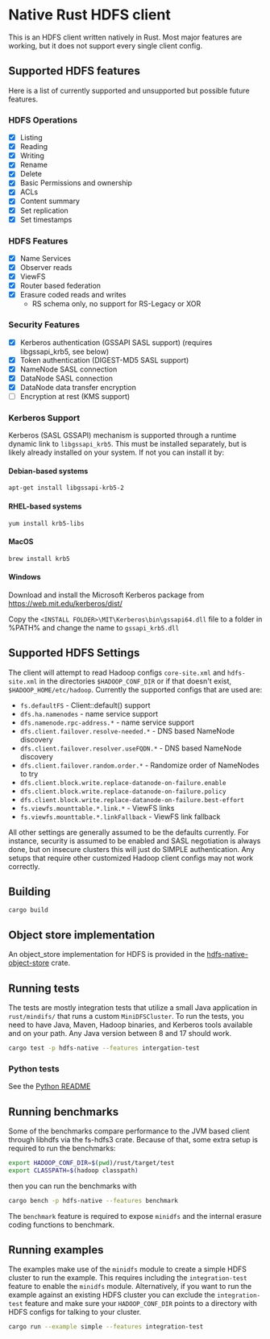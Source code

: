 # Native Rust HDFS client
This is an HDFS client written natively in Rust. Most major features are working, but it does not support every single client config.

## Supported HDFS features
Here is a list of currently supported and unsupported but possible future features.

### HDFS Operations
- [x] Listing
- [x] Reading
- [x] Writing
- [x] Rename
- [x] Delete
- [x] Basic Permissions and ownership
- [x] ACLs
- [x] Content summary
- [x] Set replication
- [x] Set timestamps

### HDFS Features
- [x] Name Services
- [x] Observer reads
- [x] ViewFS
- [x] Router based federation
- [x] Erasure coded reads and writes
    - RS schema only, no support for RS-Legacy or XOR

### Security Features
- [x] Kerberos authentication (GSSAPI SASL support) (requires libgssapi_krb5, see below)
- [x] Token authentication (DIGEST-MD5 SASL support)
- [x] NameNode SASL connection
- [x] DataNode SASL connection
- [x] DataNode data transfer encryption
- [ ] Encryption at rest (KMS support)

### Kerberos Support
Kerberos (SASL GSSAPI) mechanism is supported through a runtime dynamic link to `libgssapi_krb5`. This must be installed separately, but is likely already installed on your system. If not you can install it by:

#### Debian-based systems
```bash
apt-get install libgssapi-krb5-2
```

#### RHEL-based systems
```bash
yum install krb5-libs
```

#### MacOS
```bash
brew install krb5
```

#### Windows
Download and install the Microsoft Kerberos package from https://web.mit.edu/kerberos/dist/

Copy the `<INSTALL FOLDER>\MIT\Kerberos\bin\gssapi64.dll` file to a folder in %PATH% and change the name to `gssapi_krb5.dll`

## Supported HDFS Settings
The client will attempt to read Hadoop configs `core-site.xml` and `hdfs-site.xml` in the directories `$HADOOP_CONF_DIR` or if that doesn't exist, `$HADOOP_HOME/etc/hadoop`. Currently the supported configs that are used are:
- `fs.defaultFS` - Client::default() support
- `dfs.ha.namenodes` - name service support
- `dfs.namenode.rpc-address.*` - name service support
- `dfs.client.failover.resolve-needed.*` - DNS based NameNode discovery
- `dfs.client.failover.resolver.useFQDN.*` - DNS based NameNode discovery
- `dfs.client.failover.random.order.*` - Randomize order of NameNodes to try
- `dfs.client.block.write.replace-datanode-on-failure.enable`
- `dfs.client.block.write.replace-datanode-on-failure.policy`
- `dfs.client.block.write.replace-datanode-on-failure.best-effort`
- `fs.viewfs.mounttable.*.link.*` - ViewFS links
- `fs.viewfs.mounttable.*.linkFallback` - ViewFS link fallback

All other settings are generally assumed to be the defaults currently. For instance, security is assumed to be enabled and SASL negotiation is always done, but on insecure clusters this will just do SIMPLE authentication. Any setups that require other customized Hadoop client configs may not work correctly. 

## Building

```
cargo build
```

## Object store implementation
An object_store implementation for HDFS is provided in the [hdfs-native-object-store](https://github.com/datafusion-contrib/hdfs-native-object-store) crate.

## Running tests
The tests are mostly integration tests that utilize a small Java application in `rust/mindifs/` that runs a custom `MiniDFSCluster`. To run the tests, you need to have Java, Maven, Hadoop binaries, and Kerberos tools available and on your path. Any Java version between 8 and 17 should work.

```bash
cargo test -p hdfs-native --features intergation-test
```

### Python tests
See the [Python README](./python/README.md)

## Running benchmarks
Some of the benchmarks compare performance to the JVM based client through libhdfs via the fs-hdfs3 crate. Because of that, some extra setup is required to run the benchmarks:

```bash
export HADOOP_CONF_DIR=$(pwd)/rust/target/test
export CLASSPATH=$(hadoop classpath)
```

then you can run the benchmarks with
```bash
cargo bench -p hdfs-native --features benchmark
```

The `benchmark` feature is required to expose `minidfs` and the internal erasure coding functions to benchmark.

## Running examples
The examples make use of the `minidfs` module to create a simple HDFS cluster to run the example. This requires including the `integration-test` feature to enable the `minidfs` module. Alternatively, if you want to run the example against an existing HDFS cluster you can exclude the `integration-test` feature and make sure your `HADOOP_CONF_DIR` points to a directory with HDFS configs for talking to your cluster.

```bash
cargo run --example simple --features integration-test
```
